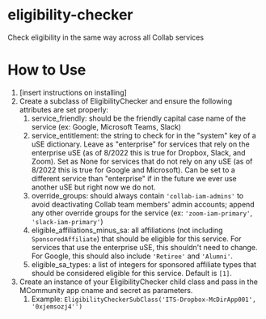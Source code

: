 # eligibility-checker
Check eligibility in the same way across all Collab services

# How to Use
1. [insert instructions on installing]
2. Create a subclass of EligibilityChecker and ensure the following attributes are set properly:
   1. service_friendly: should be the friendly capital case name of the service (ex: Google, Microsoft Teams, Slack)
   2. service_entitlement: the string to check for in the "system" key of a uSE dictionary. Leave as "enterprise" for 
   services that rely on the enterprise uSE (as of 8/2022 this is true for Dropbox, Slack, and Zoom). Set as None for 
   services that do not rely on any uSE (as of 8/2022 this is true for Google and Microsoft). Can be set to a different 
   service than "enterprise" if in the future we ever use another uSE but right now we do not.
   3. override_groups: should always contain `'collab-iam-admins'` to avoid deactivating Collab team members' admin 
   accounts; append any other override groups for the service (ex: `'zoom-iam-primary'`, `'slack-iam-primary'`)
   4. eligible_affiliations_minus_sa: all affiliations (not including `SponsoredAffiliate`) that should be eligible for 
   this service. For services that use the enterprise uSE, this shouldn't need to change. For Google, this should also 
   include `'Retiree'` and `'Alumni'`.
   5. eligible_sa_types: a list of integers for sponsored affiliate types that should be considered eligible for this 
   service. Default is `[1]`.
3. Create an instance of your EligibilityChecker child class and pass in the MCommunity app cname and secret as 
parameters.
   1. Example: `EligibilityCheckerSubClass('ITS-Dropbox-McDirApp001', '0xjemsozj4'')`
